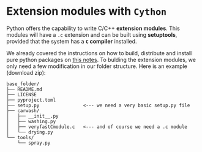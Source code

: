 # Extension modules with `Cython`

Python offers the capability to write C/C++ **extension modules**.
This modules will have a `.c` extension and can be built using **setuptools**, provided that the system has a **`C` compiler** installed.

We already covered the instructions on how to build, distribute and install pure python packages on [this notes](python-packaging.md).
To bulding the extension modules, we only need a few modification in our folder structure.
Here is an example (download zip):

```
base_folder/
├── README.md
├── LICENSE
├── pyproject.toml
├── setup.py                <--- we need a very basic setup.py file
├── carwash/
│   ├── __init__.py
│   ├── washing.py
│   ├── veryfastCmodule.c   <--- and of course we need a .c module
│   └── drying.py
└── tools/
    └── spray.py
```
